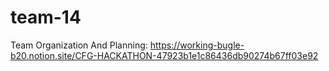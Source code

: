 # team-14

Team Organization And Planning: https://working-bugle-b20.notion.site/CFG-HACKATHON-47923b1e1c86436db90274b67ff03e92
